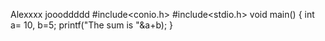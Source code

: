 Alexxxx joooddddd
#include<conio.h>
#include<stdio.h>
void main()
{
int a= 10, b=5;
printf("The sum is "&a+b);
}
